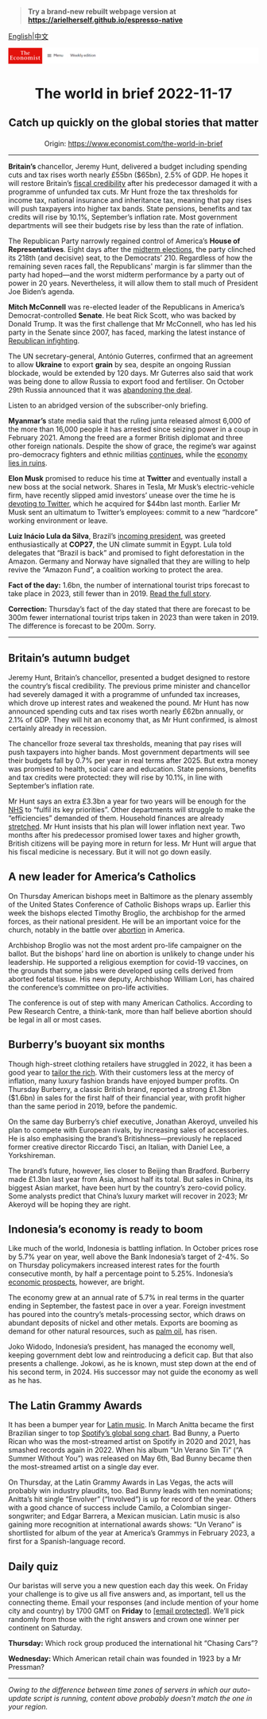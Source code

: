 > **Try a brand-new rebuilt webpage version at https://arielherself.github.io/espresso-native**

[English](https://github.com/arielherself/espresso/blob/main/README.md)|[中文](https://github-com.translate.goog/arielherself/espresso/blob/main/README.md?_x_tr_sl=en&_x_tr_tl=zh-CN&_x_tr_hl=zh-CN&_x_tr_pto=wapp)



![The Economist](menubar.png)

# <p align="center">The world in brief 2022-11-17</p>

## <p align="center">Catch up quickly on the global stories that matter</p>

<p align="center">Origin: <a href="https://www.economist.com/the-world-in-brief">https://www.economist.com/the-world-in-brief</a><hr>

<strong>Britain’s </strong>chancellor, Jeremy Hunt, delivered a budget including spending cuts and tax rises worth nearly £55bn ($65bn), 2.5% of GDP. He hopes it will restore Britain’s [fiscal credibility](https://www.economist.com/leaders/2022/11/10/the-best-ways-to-fix-britains-budget) after his predecessor damaged it with a programme of unfunded tax cuts. Mr Hunt froze the tax thresholds for income tax, national insurance and inheritance tax, meaning that pay rises will push taxpayers into higher tax bands. State pensions, benefits and tax credits will rise by 10.1%, September’s inflation rate. Most government departments will see their budgets rise by less than the rate of inflation.

The Republican Party narrowly regained control of America’s <strong>House of Representatives</strong>. Eight days after the [midterm elections](https://www.economist.com/leaders/2022/11/10/after-the-midterms-america-and-its-democracy-look-stronger), the party clinched its 218th (and decisive) seat, to the Democrats’ 210. Regardless of how the remaining seven races fall, the Republicans&#x27; margin is far slimmer than the party had hoped—and the worst midterm performance by a party out of power in 20 years. Nevertheless, it will allow them to stall much of President Joe Biden’s agenda.

<strong>Mitch McConnell</strong> was re-elected leader of the Republicans in America’s Democrat-controlled <strong>Senate</strong>. He beat Rick Scott, who was backed by Donald Trump. It was the first challenge that Mr McConnell, who has led his party in the Senate since 2007, has faced, marking the latest instance of [Republican infighting](https://www.economist.com/united-states/2022/11/10/a-republican-victory-will-be-much-smaller-than-democrats-feared).

The UN secretary-general, António Guterres, confirmed that an agreement to allow <strong>Ukraine</strong> to export <strong>grain</strong> by sea, despite an ongoing Russian blockade, would be extended by 120 days. Mr Guterres also said that work was being done to allow Russia to export food and fertiliser. On October 29th Russia announced that it was [abandoning the deal](https://www.economist.com/europe/2022/10/30/putin-suspends-a-deal-to-allow-grain-exports-from-ukraine).

Listen to an abridged version of the subscriber-only briefing.

<strong>Myanmar’s </strong>state media said that the ruling junta released almost 6,000 of the more than 16,000 people it has arrested since seizing power in a coup in February 2021. Among the freed are a former British diplomat and three other foreign nationals. Despite the show of grace, the regime’s war against pro-democracy fighters and ethnic militias [continues](https://www.economist.com/the-world-ahead/2022/11/14/where-might-conflict-flare-up-in-2023), while the [economy lies in ruins](https://www.economist.com/asia/2022/09/15/an-economically-illiterate-junta-is-running-myanmar-into-the-ground).

<strong>Elon Musk</strong> promised to reduce his time at <strong>Twitter </strong>and eventually install a new boss at the social network. Shares in Tesla, Mr Musk’s electric-vehicle firm, have recently slipped amid investors’ unease over the time he is [devoting to Twitter](https://www.economist.com/business/2022/11/07/elon-musks-challenge-to-management-thinking), which he acquired for $44bn last month. Earlier Mr Musk sent an ultimatum to Twitter’s employees: commit to a new “hardcore” working environment or leave.

<strong>Luiz Inácio Lula da Silva</strong>, Brazil’s [incoming president](https://www.economist.com/the-americas/2022/11/03/lulas-foreign-policy-ambitions-will-be-tempered-by-circumstances), was greeted enthusiastically at <strong>COP27</strong>, the UN climate summit in Egypt. Lula told delegates that “Brazil is back” and promised to fight deforestation in the Amazon. Germany and Norway have signalled that they are willing to help revive the “Amazon Fund”, a coalition working to protect the area.

<strong>Fact of the day:</strong> 1.6bn, the number of international tourist trips forecast to take place in 2023, still fewer than in 2019. [Read the full story](https://www.economist.com/the-world-ahead/2022/11/14/ten-trends-to-watch-in-the-coming-year).

<strong>Correction:</strong> Thursday’s fact of the day stated that there are forecast to be 300m fewer international tourist trips taken in 2023 than were taken in 2019. The difference is forecast to be 200m. Sorry.

----------

## Britain’s autumn budget

Jeremy Hunt, Britain’s chancellor, presented a budget designed to restore the country’s fiscal credibility. The previous prime minister and chancellor had severely damaged it with a programme of unfunded tax increases, which drove up interest rates and weakened the pound. Mr Hunt has now announced spending cuts and tax rises worth nearly £62bn annually, or 2.1% of GDP. They will hit an economy that, as Mr Hunt confirmed, is almost certainly already in recession. 

The chancellor froze several tax thresholds, meaning that pay rises will push taxpayers into higher bands. Most government departments will see their budgets fall by 0.7% per year in real terms after 2025. But extra money was promised to health, social care and education. State pensions, benefits and tax credits were protected: they will rise by 10.1%, in line with September’s inflation rate. 

Mr Hunt says an extra £3.3bn a year for two years will be enough for the [NHS](https://www.economist.com/britain/2022/11/10/the-night-watchman-welfare-state) to “fulfil its key priorities”. Other departments will struggle to make the “efficiencies” demanded of them. Household finances are already [stretched](https://www.economist.com/britain/2022/11/03/britains-next-recession-may-have-already-begun). Mr Hunt insists that his plan will lower inflation next year. Two months after his predecessor promised lower taxes and higher growth, British citizens will be paying more in return for less. Mr Hunt will argue that his fiscal medicine is necessary. But it will not go down easily.

## A new leader for America’s Catholics

On Thursday American bishops meet in Baltimore as the plenary assembly of the United States Conference of Catholic Bishops wraps up. Earlier this week the bishops elected Timothy Broglio, the archbishop for the armed forces, as their national president. He will be an important voice for the church, notably in the battle over [abortion](https://www.economist.com/united-states/2022/11/11/where-abortion-was-on-the-ballot-americans-voted-to-protect-it) in America.

Archbishop Broglio was not the most ardent pro-life campaigner on the ballot. But the bishops’ hard line on abortion is unlikely to change under his leadership. He supported a religious exemption for covid-19 vaccines, on the grounds that some jabs were developed using cells derived from aborted foetal tissue. His new deputy, Archbishop William Lori, has chaired the conference’s committee on pro-life activities.

The conference is out of step with many American Catholics. According to Pew Research Centre, a think-tank, more than half believe abortion should be legal in all or most cases. 

## Burberry’s buoyant six months

Though high-street clothing retailers have struggled in 2022, it has been a good year to [tailor the rich](https://www.economist.com/business/2022/10/06/fashion-gets-a-modern-makeover). With their customers less at the mercy of inflation, many luxury fashion brands have enjoyed bumper profits. On Thursday Burberry, a classic British brand, reported a strong £1.3bn ($1.6bn) in sales for the first half of their financial year, with profit higher than the same period in 2019, before the pandemic.

On the same day Burberry’s chief executive, Jonathan Akeroyd, unveiled his plan to compete with European rivals, by increasing sales of accessories. He is also emphasising the brand’s Britishness—previously he replaced former creative director Riccardo Tisci, an Italian, with Daniel Lee, a Yorkshireman.

The brand’s future, however, lies closer to Beijing than Bradford. Burberry made £1.3bn last year from Asia, almost half its total. But sales in China, its biggest Asian market, have been hurt by the country’s zero-covid policy. Some analysts predict that China’s luxury market will recover in 2023; Mr Akeroyd will be hoping they are right.

## Indonesia’s economy is ready to boom

Like much of the world, Indonesia is battling inflation. In October prices rose by 5.7% year on year, well above the Bank Indonesia’s target of 2-4%. So on Thursday policymakers increased interest rates for the fourth consecutive month, by half a percentage point to 5.25%. Indonesia’s [economic prospects](https://www.economist.com/briefing/2022/11/14/indonesia-is-poised-for-a-boom-politics-permitting), however, are bright.  
  
 The economy grew at an annual rate of 5.7% in real terms in the quarter ending in September, the fastest pace in over a year. Foreign investment has poured into the country’s metals-processing sector, which draws on abundant deposits of nickel and other metals. Exports are booming as demand for other natural resources, such as [palm oil](https://www.economist.com/asia/2022/04/02/indonesia-the-worlds-biggest-producer-has-a-palm-oil-crisis), has risen. 

Joko Widodo, Indonesia’s president, has managed the economy well, keeping government debt low and reintroducing a deficit cap. But that also presents a challenge. Jokowi, as he is known, must step down at the end of his second term, in 2024. His successor may not guide the economy as well as he has.

## The Latin Grammy Awards

It has been a bumper year for [Latin music](https://www.economist.com/business/2017/09/21/streaming-has-pushed-latin-music-into-the-mainstream). In March Anitta became the first Brazilian singer to top [Spotify’s global song chart](https://www.economist.com/interactive/graphic-detail/2022/01/29/what-spotify-data-show-about-the-decline-of-english). Bad Bunny, a Puerto Rican who was the most-streamed artist on Spotify in 2020 and 2021, has smashed records again in 2022. When his album “Un Verano Sin Ti” (“A Summer Without You”) was released on May 6th, Bad Bunny became then the most-streamed artist on a single day ever. 

On Thursday, at the Latin Grammy Awards in Las Vegas, the acts will probably win industry plaudits, too. Bad Bunny leads with ten nominations; Anitta’s hit single “Envolver” (“Involved”) is up for record of the year. Others with a good chance of success include Camilo, a Colombian singer-songwriter; and Edgar Barrera, a Mexican musician. Latin music is also gaining more recognition at international awards shows: “Un Verano” is shortlisted for album of the year at America’s Grammys in February 2023, a first for a Spanish-language record.

## Daily quiz

Our baristas will serve you a new question each day this week. On Friday your challenge is to give us all five answers and, as important, tell us the connecting theme. Email your responses (and include mention of your home city and country) by 1700 GMT on <strong>Friday</strong> to [<span class="__cf_email__" data-cfemail="7b2a0e12013e080b091e0808143b1e181415141612080f55181416">[email&#160;protected]</span>](https://mail.google.com/mail/?view=cm&amp;fs=1&amp;tf=1&amp;to=QuizEspresso@economist.com). We’ll pick randomly from those with the right answers and crown one winner per continent on Saturday.

<strong>Thursday:</strong> Which rock group produced the international hit “Chasing Cars”?

<strong>Wednesday: </strong>Which American retail chain was founded in 1923 by a Mr Pressman?

----------

*Owing to the difference between time zones of servers in which our auto-update script is running, content above probably doesn't match the one in your region.*
